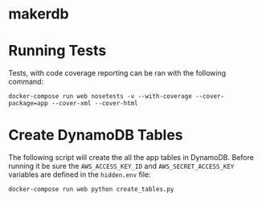 makerdb
====================


Running Tests
====================

Tests, with code coverage reporting can be ran with the following command:
```
docker-compose run web nosetests -v --with-coverage --cover-package=app --cover-xml --cover-html
```


Create DynamoDB Tables
====================

The following script will create the all the app tables in DynamoDB. Before running it be sure the `AWS_ACCESS_KEY_ID` and `AWS_SECRET_ACCESS_KEY` variables are defined in the `hidden.env` file:
```
docker-compose run web python create_tables.py
```
